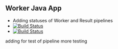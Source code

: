 ## Worker Java App
- Adding statuses of Worker and Result pipelines
- [![Build Status](http://34.105.71.211:8080/buildStatus/icon?job=instavote%2Fworker-build)](http://34.105.71.211:8080/buildStatus/icon?job=instavote%2Fworker-build)
- [![Build Status](http://34.105.71.211:8080/buildStatus/icon?job=instavote%2Fresult-build)](http://34.105.71.211:8080/buildStatus/icon?job=instavote%2Fresult-build)

adding for test of pipeline 
more testing


